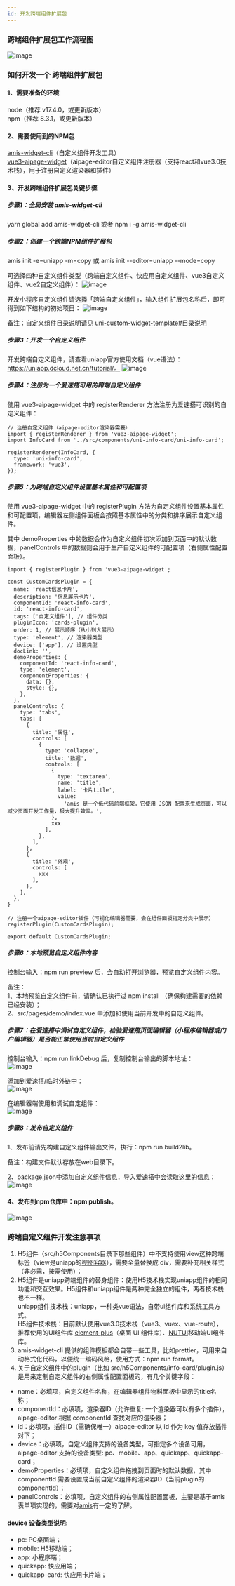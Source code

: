 ```yaml
---
id: 开发跨端组件扩展包
---
```


### 跨端组件扩展包工作流程图
![image](/img/NPM组件扩展包/uniapp-npm-widget/uniapp-npm-widget-work.png)

### 如何开发一个 跨端组件扩展包

#### 1、需要准备的环境
node（推荐 v17.4.0，或更新版本）  
npm（推荐 8.3.1，或更新版本）

#### 2、需要使用到的NPM包
[amis-widget-cli](https://github.com/aisuda/amis-widget-cli)（自定义组件开发工具）  
[vue3-aipage-widget](https://github.com/aisuda/vue3-aipage-widget)（aipage-editor自定义组件注册器（支持react和vue3.0技术栈），用于注册自定义渲染器和插件）

#### 3、开发跨端组件扩展包关键步骤
##### 步骤1：全局安装 amis-widget-cli
yarn global add amis-widget-cli 或者  npm i -g amis-widget-cli

##### 步骤2：创建一个跨端NPM组件扩展包
amis init -e=uniapp -m=copy  或  amis init --editor=uniapp --mode=copy  

可选择四种自定义组件类型（跨端自定义组件、快应用自定义组件、vue3自定义组件、vue2自定义组件）：
![image](/img/NPM组件扩展包/uniapp-npm-widget/uniapp-widget-list.png)

开发小程序自定义组件请选择「跨端自定义组件」，输入组件扩展包名称后，即可得到如下结构的初始项目：
![image](/img/NPM组件扩展包/uniapp-npm-widget/uniapp-widget-template.png)

备注：自定义组件目录说明请见 [uni-custom-widget-template#目录说明](https://github.com/aisuda/uni-custom-widget-template#%E7%9B%AE%E5%BD%95%E8%AF%B4%E6%98%8E)

##### 步骤3：开发一个自定义组件
开发跨端自定义组件，请查看uniapp官方使用文档（vue语法）：https://uniapp.dcloud.net.cn/tutorial/。
![image](/img/NPM组件扩展包/uniapp-npm-widget/uniapp-widget-template-code.png)

##### 步骤4：注册为一个爱速搭可用的跨端自定义组件
使用 vue3-aipage-widget 中的 registerRenderer 方法注册为爱速搭可识别的自定义组件：

```
// 注册自定义组件（aipage-editor渲染器需要）
import { registerRenderer } from 'vue3-aipage-widget';
import InfoCard from '../src/components/uni-info-card/uni-info-card';

registerRenderer(InfoCard, {
  type: 'uni-info-card',
  framework: 'vue3',
});
```

##### 步骤5：为跨端自定义组件设置基本属性和可配置项
使用 vue3-aipage-widget 中的 registerPlugin 方法为自定义组件设置基本属性和可配置项，编辑器左侧组件面板会按照基本属性中的分类和排序展示自定义组件。

其中 demoProperties 中的数据会作为自定义组件初次添加到页面中的默认数据，panelControls 中的数据则会用于生产自定义组件的可配置项（右侧属性配置面板）。

```
import { registerPlugin } from 'vue3-aipage-widget';

const CustomCardsPlugin = {
  name: 'react信息卡片',
  description: '信息展示卡片',
  componentId: 'react-info-card',
  id: 'react-info-card',
  tags: ['自定义组件'], // 组件分类
  pluginIcon: 'cards-plugin',
  order: 1, // 展示顺序（从小到大展示）
  type: 'element', // 渲染器类型
  device: ['app'], // 设置类型
  docLink: '',
  demoProperties: {
    componentId: 'react-info-card',
    type: 'element',
    componentProperties: {
      data: {},
      style: {},
    },
  },
  panelControls: {
    type: 'tabs',
    tabs: [
      {
        title: '属性',
        controls: [
          {
            type: 'collapse',
            title: '数据',
            controls: [
              {
                type: 'textarea',
                name: 'title',
                label: '卡片title',
                value:
                  'amis 是一个低代码前端框架，它使用 JSON 配置来生成页面，可以减少页面开发工作量，极大提升效率。',
              },
              xxx
            ],
          },
        ],
      },
      {
        title: '外观',
        controls: [
          xxx
        ],
      },
    ],
  },
}

// 注册一个aipage-editor插件（可视化编辑器需要，会在组件面板指定分类中展示）
registerPlugin(CustomCardsPlugin);

export default CustomCardsPlugin;
```

##### 步骤6：本地预览自定义组件内容
控制台输入：npm run preview 后，会自动打开浏览器，预览自定义组件内容。

备注：  
1、本地预览自定义组件前，请确认已执行过 npm install （确保构建需要的依赖已经安装）；  
2、src/pages/demo/index.vue 中添加和使用当前开发中的自定义组件。  

##### 步骤7：在爱速搭中调试自定义组件，检验爱速搭页面编辑器（小程序编辑器或门户编辑器）是否能正常使用当前自定义组件

控制台输入：npm run linkDebug 后，复制控制台输出的脚本地址：  
![image](/img/NPM组件扩展包/uniapp-npm-widget/linkDebug1.png)

添加到爱速搭/临时外链中：  
![image](/img/NPM组件扩展包/uniapp-npm-widget/linkDebug2.png)

在编辑器端使用和调试自定组件：  
![image](/img/NPM组件扩展包/uniapp-npm-widget/linkDebug-editor.png)

##### 步骤8：发布自定义组件
1、发布前请先构建自定义组件输出文件，执行：npm run build2lib。

备注：构建文件默认存放在web目录下。  

2、package.json中添加自定义组件信息，导入爱速搭中会读取这里的信息：  
![image](/img/NPM组件扩展包/uniapp-npm-widget/publish-package.png)

#### 4、发布到npm仓库中：npm publish。
![image](/img/NPM组件扩展包/uniapp-npm-widget/npm-publish.png)

### 跨端自定义组件开发注意事项
1. H5组件（src/h5Components目录下那些组件）中不支持使用view这种跨端标签（view是uniapp的[视图容器](https://uniapp.dcloud.net.cn/component/view.html)），需要全量替换成 div，需要补充相关样式（非必需，按需使用）；
2. H5组件是uniapp跨端组件的替身组件：使用H5技术栈实现uniapp组件的相同功能和交互效果。H5组件和uniapp组件是两种完全独立的组件，两者技术栈也不一样。  
uniapp组件技术栈：uniapp，一种类vue语法，自带ui组件库和系统工具方式。  
H5组件技术栈：目前默认使用vue3.0技术栈（vue3、vuex、vue-route），推荐使用的UI组件库 [element-plus](https://element-plus.gitee.io/zh-CN/)（桌面 UI 组件库）、[NUTUI](https://nutui.jd.com/#/)移动端UI组件库。  
3. amis-widget-cli 提供的组件模板都会自带一些工具，比如prettier，可用来自动格式化代码，以便统一编码风格，使用方式：npm run format。
4. 关于自定义组件中的plugin（比如 src/h5Components/info-card/plugin.js）是用来定制自定义组件的右侧属性配置面板的，有几个关键字段：  
* name：必填项，自定义组件名称，在编辑器组件物料面板中显示的title名称；
* componentId：必填项，渲染器ID（允许重复: 一个渲染器可以有多个插件），aipage-editor 根据 componentId 查找对应的渲染器；
* id：必填项，插件ID（需确保唯一）aipage-editor 以 id 作为 key 值存放插件对下；
* device：必填项，自定义组件支持的设备类型，可指定多个设备可用，aipage-editor 支持的设备类型: pc、mobile、app、quickapp、quickapp-card；
* demoProperties：必填项，自定义组件拖拽到页面时的默认数据，其中 componentId 需要设置成当前自定义组件的渲染器ID（当前plugin的componentId）；  
* panelControls：必填项，自定义组件的右侧属性配置面板，主要是基于amis 表单项实现的，需要对[amis](https://aisuda.bce.baidu.com/amis/zh-CN/components/form/)有一定的了解。
#### device 设备类型说明:  
* pc: PC桌面端；   
* mobile: H5移动端；   
* app: 小程序端；   
* quickapp: 快应用端；   
* quickapp-card: 快应用卡片端；   
